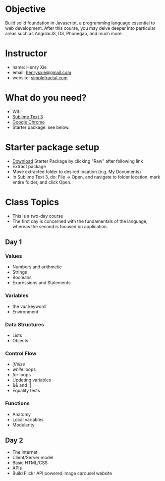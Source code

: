 # Objective
Build solid foundation in Javascript, a programming language essential to web development. After this course, you may delve deeper into particular areas such as AngularJS, D3, Phonegap, and much more.

# Instructor
- name: Henry Xie
- email: henrysxie@gmail.com
- website: [simplefractal.com](http://simplefractal.com)

# What do you need?
- Wifi
- [Sublime Text 3](http://www.sublimetext.com/3)
- [Google Chrome](https://www.google.com/chrome/browser/desktop/)
- Starter package: see below.

# Starter package setup
- [Download](https://github.com/xie1989/ga-intro-to-js/blob/master/IntroJS.zip) Starter Package by clicking "Raw" after following link
- Extract package
- Move extracted folder to desired location (e.g. My Documents)
- In Sublime Text 3, do: File -> Open, and navigate to folder location, mark entire folder, and click Open.

# Class Topics
- This is a two-day course
- The first day is concerned with the fundamentals of the language, whereas the second is focused on application.

## Day 1

### Values
- Numbers and arithmetic
- Strings
- Booleans
- Expressions and Statements

### Variables
- the *var* keyword
- Environment

### Data Structures
- Lists
- Objects

### Control Flow
- *if/else*
- *while* loops
- *for* loops
- Updating variables
- && and ||
- Equality tests

### Functions
- Anatomy
- Local variables
- Modularity


## Day 2
- The internet
- Client/Server model
- Basic HTML/CSS
- APIs
- Build Flickr API powered image carousel website
